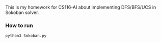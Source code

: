 This is my homework for CS116-AI about implementing DFS/BFS/UCS in Sokoban solver.
### How to run
```python3 Sokoban.py```
